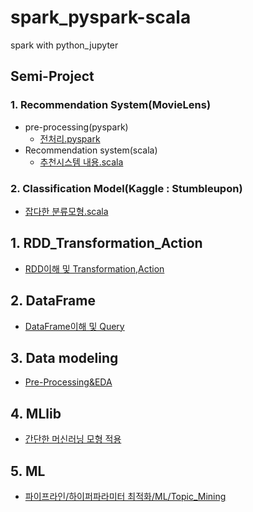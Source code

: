 # spark_pyspark-scala
spark with python_jupyter

## Semi-Project
### 1. Recommendation System(MovieLens)
- pre-processing(pyspark) 
  - [전처리.pyspark](https://github.com/suhoy901/spark_pyspark-scala/blob/master/0.%20Semi_Project/1.%20%EC%B6%94%EC%B2%9C%EC%8B%9C%EC%8A%A4%ED%85%9C(MovieLens)/Data-preprocessing.ipynb)
- Recommendation system(scala)
  - [추천시스템 내용.scala](https://github.com/suhoy901/spark_pyspark-scala/blob/master/0.%20Semi_Project/1.%20%EC%B6%94%EC%B2%9C%EC%8B%9C%EC%8A%A4%ED%85%9C(MovieLens)/RecommenderSystem.ipynb)

### 2. Classification Model(Kaggle : Stumbleupon)
- [잡다한 분류모형.scala](https://github.com/suhoy901/spark_pyspark-scala/blob/master/0.%20Semi_Project/2.%20Kaggle_Stumbleupon/Stumbleupon.ipynb)

## 1. RDD_Transformation_Action
- [RDD이해 및 Transformation,Action](https://github.com/suhoy901/spark_pyspark-scala/blob/master/1.%20RDD%26TransformationAction_tutorial/RDD_Transformation_Action_tutorial.ipynb)
## 2. DataFrame
- [DataFrame이해 및 Query](https://github.com/suhoy901/spark_pyspark-scala/blob/master/2.%20DataFrame_tutorial/DataFrame_tutorial.ipynb)
## 3. Data modeling
- [Pre-Processing&EDA](https://github.com/suhoy901/spark_pyspark-scala/blob/master/3.%20Data_modeling_tutorial/Data_modeling_tutorial.ipynb)
## 4. MLlib
- [간단한 머신러닝 모형 적용](https://github.com/suhoy901/spark_pyspark-scala/blob/master/4.%20MLlib_tutorial/EDA_ML_tutorial.ipynb)
## 5. ML
- [파이프라인/하이퍼파라미터 최적화/ML/Topic_Mining](https://github.com/suhoy901/spark_pyspark-scala/blob/master/5.%20ML_tutorial/ML_tutorial.ipynb)
